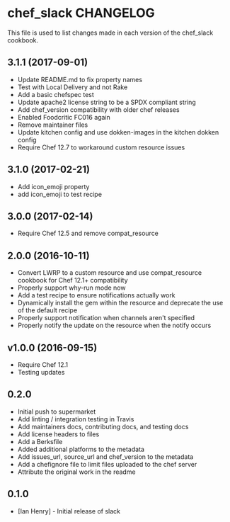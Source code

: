 # chef_slack CHANGELOG

This file is used to list changes made in each version of the chef_slack cookbook.

## 3.1.1 (2017-09-01)

- Update README.md to fix property names
- Test with Local Delivery and not Rake
- Add a basic chefspec test
- Update apache2 license string to be a SPDX compliant string
- Add chef_version compatibility with older chef releases
- Enabled Foodcritic FC016 again
- Remove maintainer files
- Update kitchen config and use dokken-images in the kitchen dokken config
- Require Chef 12.7 to workaround custom resource issues

## 3.1.0 (2017-02-21)

- Add icon_emoji property
- add icon_emoji to test recipe

## 3.0.0 (2017-02-14)

- Require Chef 12.5 and remove compat_resource

## 2.0.0 (2016-10-11)
- Convert LWRP to a custom resource and use compat_resource cookbook for Chef 12.1+ compatibility
- Properly support why-run mode now
- Add a test recipe to ensure notifications actually work
- Dynamically install the gem within the resource and deprecate the use of the default recipe
- Properly support notification when channels aren't specified
- Properly notify the update on the resource when the notify occurs

## v1.0.0 (2016-09-15)
- Require Chef 12.1
- Testing updates

## 0.2.0

- Initial push to supermarket
- Add linting / integration testing in Travis
- Add maintainers docs, contributing docs, and testing docs
- Add license headers to files
- Add a Berksfile
- Added additional platforms to the metadata
- Add issues_url, source_url and chef_version to the metadata
- Add a chefignore file to limit files uploaded to the chef server
- Attribute the original work in the readme

## 0.1.0

- [Ian Henry] - Initial release of slack
